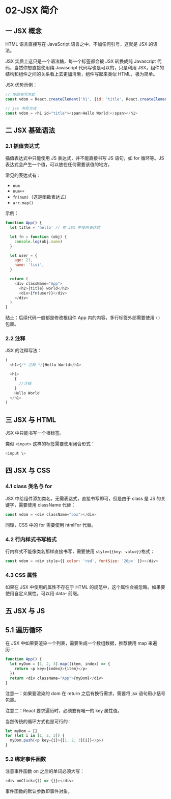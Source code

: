 # 02-JSX 简介

## 一 JSX 概念

HTML 语言直接写在 JavaScript 语言之中，不加任何引号，这就是 JSX 的语法。

JSX 实质上这只是一个语法糖，每一个标签都会被 JSX 转换成纯 Javascript 代码，当然你想直接使用纯 Javascript 代码写也是可以的，只是利用 JSX，组件的结构和组件之间的关系看上去更加清晰，组件写起来类似 HTML，极为简单。

JSX 优势示例：

```js
// 传统书写方式
const vdom = React.createElement('h1', {id: 'title', React.createElement('span', {},'Hello World!')})

// jsx 书写方式
const vdom = <h1 id="title"><span>Hello World!</span></h1>
```

## 二 JSX 基础语法

### 2.1 插值表达式

插值表达式中只能使用 JS 表达式，并不能直接书写 JS 语句，如 for 循环等。JS 表达式会产生一个值，可以放在任何需要该值的地方。

常见的表达式有：

- `num`
- `num++`
- `fn(num)`（这是函数表达式）
- `arr.map()`

示例：

```js
function App() {
  let title = 'hello' // 在 JSX 中使用表达式

  let fn = function (obj) {
    console.log(obj.name)
  }

  let user = {
    age: 21,
    name: 'lisi',
  }

  return (
    <div className="App">
      <h2>{title} world</h2>
      <div>{fn(user)}</div>
    </div>
  )
}
```

贴士：后续代码一般都是修改根组件 App 内的内容，多行标签外部需要使用 `()` 包裹。

### 2.2 注释

JSX 的注释写法：

```js
(
  <h1>{/* 注释 */}Hello World</h1>

  <h1>
    {
      //注释
    }
    Hello World
  </h1>
)
```

## 三 JSX 与 HTML

JSX 中只能书写一个根标签。

类似 `<input>` 这样的标签需要使用闭合形式：

```js
<input \>
```

## 四 JSX 与 CSS

### 4.1 class 类名与 for

JSX 中给组件添加类名，无需表达式，直接书写即可，但是由于 class 是 JS 的关键字，需要使用 className 代替：

```js
const vdom = <div className="box"></div>
```

同理，CSS 中的 for 需要使用 htmlFor 代替。

### 4.2 行内样式书写格式

行内样式不能像类名那样直接书写，需要使用 `style={{key: value}}`格式：

```js
const vdom = <div style={{ color: 'red', fontSize: '20px' }}></div>
```

### 4.3 CSS 属性

如果在 JSX 中使用的属性不存在于 HTML 的规范中，这个属性会被忽略。如果要使用自定义属性，可以用 data- 前缀。

## 五 JSX 与 JS

## 5.1 遍历循环

在 JSX 中如果要渲染一个列表，需要生成一个数组数据，推荐使用 map 来遍历：

```js
function App() {
  let myDom = [1, 2, 3].map((item, index) => {
    return <p key={index}>{item}</p>
  })
  return <div className="App">{myDom}</div>
}
```

注意一：如果要渲染的 dom 在 return 之后有换行需求，需要将 jsx 语句用小括号包裹。

注意二：React 要求遍历时，必须要有唯一的 key 属性值。

当然传统的循环方式也是可行的：

```js
let myDom = []
for (let i in [1, 2, 3]) {
  myDom.push(<p key={i}>{[1, 2, 3][i]}</p>)
}
```

### 5.2 绑定事件函数

注意事件函数 on 之后的单词必须大写：

```js
<div onClick={() => {}}></div>
```

事件函数的默认参数即事件对象。
